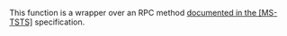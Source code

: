 This function is a wrapper over an RPC method [documented in the [MS-TSTS]](https://learn.microsoft.com/en-us/openspecs/windows_protocols/ms-tsts/46f107c4-f090-4802-b6d8-c510cfcb9a93) specification.
